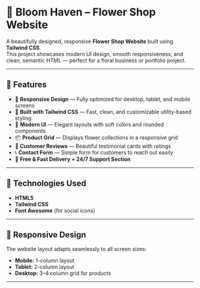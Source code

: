 # 🌸 Bloom Haven – Flower Shop Website

A beautifully designed, responsive **Flower Shop Website** built using **Tailwind CSS**.  
This project showcases modern UI design, smooth responsiveness, and clean, semantic HTML — perfect for a floral business or portfolio project.

---

## 🌼 Features

- 💐 **Responsive Design** — Fully optimized for desktop, tablet, and mobile screens  
- 🎨 **Built with Tailwind CSS** — Fast, clean, and customizable utility-based styling  
- 🌺 **Modern UI** — Elegant layouts with soft colors and rounded components  
- 📦 **Product Grid** — Displays flower collections in a responsive grid  
- 💬 **Customer Reviews** — Beautiful testimonial cards with ratings  
- 📞 **Contact Form** — Simple form for customers to reach out easily  
- 🚚 **Free & Fast Delivery + 24/7 Support Section**   

---

## 🧠 Technologies Used

- **HTML5**  
- **Tailwind CSS**  
- **Font Awesome** (for social icons)  

---

## 📱 Responsive Design

The website layout adapts seamlessly to all screen sizes:
- **Mobile:** 1-column layout  
- **Tablet:** 2-column layout  
- **Desktop:** 3–4 column grid for products  

---
